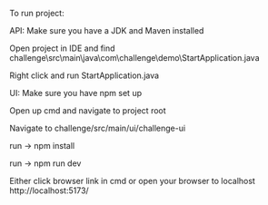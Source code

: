 To run project: 

API:
Make sure you have a JDK and Maven installed

Open project in IDE and find challenge\src\main\java\com\challenge\demo\StartApplication.java

Right click and run StartApplication.java


UI: Make sure you have npm set up

Open up cmd and navigate to project root

Navigate to challenge/src/main/ui/challenge-ui

run -> npm install

run -> npm run dev

Either click browser link in cmd or open your browser to localhost http://localhost:5173/